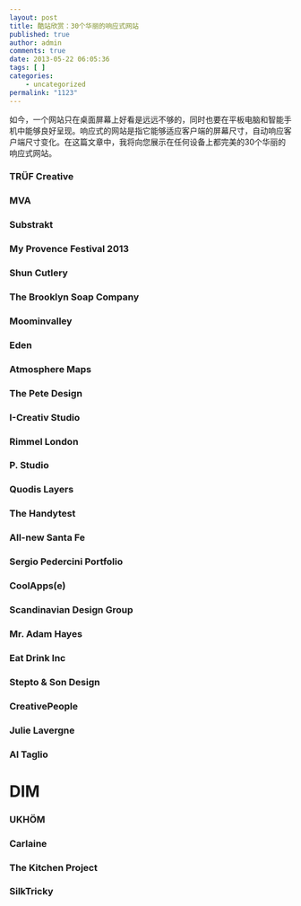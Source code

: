 ```yaml
---
layout: post
title: 酷站欣赏：30个华丽的响应式网站
published: true
author: admin
comments: true
date: 2013-05-22 06:05:36
tags: [ ]
categories:
    - uncategorized
permalink: "1123"
---
```

如今，一个网站只在桌面屏幕上好看是远远不够的，同时也要在平板电脑和智能手机中能够良好呈现。响应式的网站是指它能够适应客户端的屏幕尺寸，自动响应客户端尺寸变化。在这篇文章中，我将向您展示在任何设备上都完美的30个华丽的响应式网站。

### TRÜF Creative

### 

### MVA

### 

### Substrakt

### 

### My Provence Festival 2013

### 

### Shun Cutlery

### 

### The Brooklyn Soap Company

### 

### Moominvalley

### 

### Eden

### 

### Atmosphere Maps

### 

### The Pete Design

### 

### I-Creativ Studio

### 

### Rimmel London



### P. Studio



### Quodis Layers



### The Handytest



### All-new Santa Fe



### Sergio Pedercini Portfolio



### CoolApps(e)



### Scandinavian Design Group



### Mr. Adam Hayes



### Eat Drink Inc



### Stepto & Son Design



### CreativePeople



### Julie Lavergne



### Al Taglio



# DIM



### UKHÖM



### Carlaine



### The Kitchen Project



### SilkTricky

